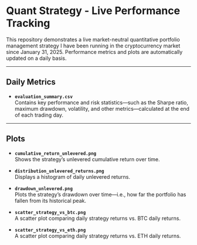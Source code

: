 # Quant Strategy - Live Performance Tracking

This repository demonstrates a live market-neutral quantitative portfolio management strategy I have been running in the cryptocurrency market since January 31, 2025. Performance metrics and plots are automatically updated on a daily basis.

---

## Daily Metrics

- **`evaluation_summary.csv`**  
  Contains key performance and risk statistics—such as the Sharpe ratio, maximum drawdown, volatility, and other metrics—calculated at the end of each trading day.

---

## Plots

- **`cumulative_return_unlevered.png`**  
  Shows the strategy’s unlevered cumulative return over time.

- **`distribution_unlevered_returns.png`**  
  Displays a histogram of daily unlevered returns.

- **`drawdown_unlevered.png`**  
  Plots the strategy’s drawdown over time—i.e., how far the portfolio has fallen from its historical peak.

- **`scatter_strategy_vs_btc.png`**  
  A scatter plot comparing daily strategy returns vs. BTC daily returns.

- **`scatter_strategy_vs_eth.png`**  
  A scatter plot comparing daily strategy returns vs. ETH daily returns.
